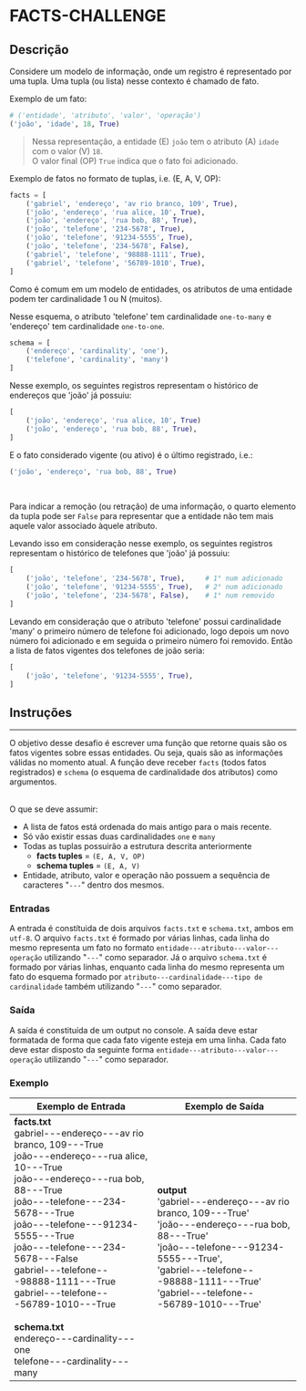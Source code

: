 # FACTS-CHALLENGE

## Descrição

Considere um modelo de informação, onde um registro é representado por uma tupla.
Uma tupla (ou lista) nesse contexto é chamado de fato.

Exemplo de um fato:

```python
# ('entidade', 'atributo', 'valor', 'operação')
('joão', 'idade', 18, True)
```

> Nessa representação, a entidade (E) `joão` tem o atributo (A) `idade` com o valor (V) `18`.<br>
> O valor final (OP) `True` indica que o fato foi adicionado.

Exemplo de fatos no formato de tuplas, i.e. (E, A, V, OP):

```python
facts = [
    ('gabriel', 'endereço', 'av rio branco, 109', True),
    ('joão', 'endereço', 'rua alice, 10', True),
    ('joão', 'endereço', 'rua bob, 88', True),
    ('joão', 'telefone', '234-5678', True),
    ('joão', 'telefone', '91234-5555', True),
    ('joão', 'telefone', '234-5678', False),
    ('gabriel', 'telefone', '98888-1111', True),
    ('gabriel', 'telefone', '56789-1010', True),
]
```

Como é comum em um modelo de entidades, os atributos de uma entidade podem ter cardinalidade 1 ou N (muitos).

Nesse esquema, o atributo 'telefone' tem cardinalidade `one-to-many` e 'endereço' tem cardinalidade `one-to-one`.

```python
schema = [
    ('endereço', 'cardinality', 'one'),
    ('telefone', 'cardinality', 'many')
]
```

Nesse exemplo, os seguintes registros representam o histórico de endereços que 'joão' já possuiu:

```python
[
    ('joão', 'endereço', 'rua alice, 10', True)
    ('joão', 'endereço', 'rua bob, 88', True),
]
```

E o fato considerado vigente (ou ativo) é o último registrado, i.e.:

```python
('joão', 'endereço', 'rua bob, 88', True)
```

<br>

Para indicar a remoção (ou retração) de uma informação, o quarto elemento da tupla pode ser `False` para representar que a entidade não tem mais aquele valor associado àquele atributo.

Levando isso em consideração nesse exemplo, os seguintes registros representam o histórico de telefones que 'joão' já possuiu:

```python
[
    ('joão', 'telefone', '234-5678', True),     # 1° num adicionado
    ('joão', 'telefone', '91234-5555', True),   # 2° num adicionado
    ('joão', 'telefone', '234-5678', False),    # 1° num removido
]
```

Levando em consideração que o atributo 'telefone' possui cardinalidade 'many' o primeiro número de telefone foi adicionado, logo depois um novo número foi adicionado e em seguida o primeiro número foi removido. Então a lista de fatos vigentes dos telefones de joão seria:

```python
[
    ('joão', 'telefone', '91234-5555', True),
]
```

## Instruções

---

O objetivo desse desafio é escrever uma função que retorne quais são os fatos vigentes sobre essas entidades.
Ou seja, quais são as informações válidas no momento atual.
A função deve receber `facts` (todos fatos registrados) e `schema` (o esquema de cardinalidade dos atributos) como argumentos.
<br>
<br>

O que se deve assumir:

- A lista de fatos está ordenada do mais antigo para o mais recente.
- Só vão existir essas duas cardinalidades `one` e `many`
- Todas as tuplas possuirão a estrutura descrita anteriormente
  - **facts tuples** = `(E, A, V, OP)`
  - **schema tuples** = `(E, A, V)`
- Entidade, atributo, valor e operação não possuem a sequência de caracteres "`---`" dentro dos mesmos.

### Entradas

A entrada é constítuida de dois arquivos `facts.txt` e `schema.txt`, ambos em `utf-8`. O arquivo `facts.txt` é formado por várias linhas, cada linha do mesmo representa um fato no formato `entidade---atributo---valor---operação` utilizando "`---`" como separador. Já o arquivo `schema.txt` é formado por várias linhas, enquanto cada linha do mesmo representa um fato do esquema formado por `atributo---cardinalidade---tipo de cardinalidade` também utilizando "`---`" como separador.

### Saída

A saída é constituída de um output no console. A saída deve estar formatada de forma que cada fato vigente esteja em uma linha. Cada fato deve estar disposto da seguinte forma `entidade---atributo---valor---operação` utilizando "`---`" como separador.

### Exemplo

| Exemplo de Entrada                                                                                                                                                                                                                                                                                                                                                                                                                             | Exemplo de Saída                                                                                                                                                                                                                                                                                                                                                                                |
| ---------------------------------------------------------------------------------------------------------------------------------------------------------------------------------------------------------------------------------------------------------------------------------------------------------------------------------------------------------------------------------------------------------------------------------------------- | ----------------------------------------------------------------------------------------------------------------------------------------------------------------------------------------------------------------------------------------------------------------------------------------------------------------------------------------------------------------------------------------------- |
| **facts.txt**<br>gabriel---endereço---av rio branco, 109---True<br>joão---endereço---rua alice, 10---True<br>joão---endereço---rua bob, 88---True<br>joão---telefone---234-5678---True<br>joão---telefone---91234-5555---True<br>joão---telefone---234-5678---False<br>gabriel---telefone---98888-1111---True<br>gabriel---telefone---56789-1010---True<br><br>**schema.txt**<br>endereço---cardinality---one<br>telefone---cardinality---many | **output**<br>'gabriel---endereço---av rio branco, 109---True'<br>'joão---endereço---rua bob, 88---True'<br>'joão---telefone---91234-5555---True',<br>'gabriel---telefone---98888-1111---True'<br>'gabriel---telefone---56789-1010---True'<br> |

